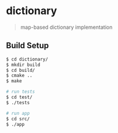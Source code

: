 # dictionary

> map-based dictionary implementation

## Build Setup

``` bash (linux)
$ cd dictionary/
$ mkdir build
$ cd build/
$ cmake ..
$ make

# run tests
$ cd test/
$ ./tests

# run app
$ cd src/
$ ./app
```
